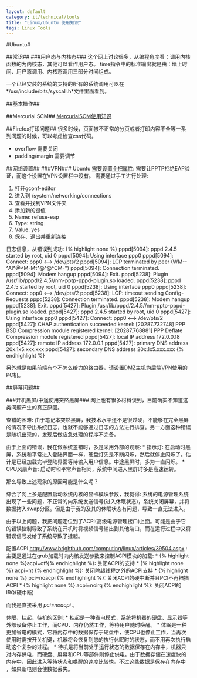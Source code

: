 ```yaml
---
layout: default
category: it/technical/tools
title: "Linux/Ubuntu 使用知识"
tags: Linux Tools
---
```





#Ubuntu#

##常识##
###用户态与内核态###
这个网上讨论很多，从编程角度看：调用内核函数的为内核态，其他可以看作用户态。
time指令中的标准输出就是由：墙上时间、用户态调用、内核态调用三部分时间组成。

一个已经安装的系统的支持的所有的系统调用可以在*/usr/include/bits/syscall.h*文件里面看到。

##基本操作##

##Mercurial SCM##
[MercurialSCM使用知识](/it/technical/scm/2011/08/24/mercurial)

##Firefox打印问题##
很多时候，页面被不正常的分页或者打印内容不全等一系列问题的时候，可以考虑检查css代码。
  * overflow 需要关闭
  * padding/margin 需要调节

##网络设置##
###VPN###
Ubuntu [需要设置个把属性](http://ubuntuforums.org/showthread.php?p=7002673):
需要让PPTP拒绝EAP验证，而这个设置在VPN设置栏中没有。
需要通过手工进行处理:
  1. 打开gconf-editor
  1. 进入到 /system/networking/connections
  1. 查看并找到VPN文件夹
  1. 添加新的键值
  1. Name: refuse-eap
  1. Type: string
  1. Value: yes
  1. 保存、退出并重新连接

日志信息，从错误到成功:
{% highlight none %}
pppd[5094]: pppd 2.4.5 started by root, uid 0
pppd[5094]: Using interface ppp0
pppd[5094]: Connect: ppp0 <--> /dev/pts/2
pppd[5094]: LCP terminated by peer (WM--^Al^@<M-Mt^@^@^CM-")
pppd[5094]: Connection terminated.
pppd[5094]: Modem hangup
pppd[5094]: Exit.
pppd[5238]: Plugin /usr/lib/pppd/2.4.5//nm-pptp-pppd-plugin.so loaded.
pppd[5238]: pppd 2.4.5 started by root, uid 0
pppd[5238]: Using interface ppp0
pppd[5238]: Connect: ppp0 <--> /dev/pts/2
pppd[5238]: LCP: timeout sending Config-Requests
pppd[5238]: Connection terminated.
pppd[5238]: Modem hangup
pppd[5238]: Exit.
pppd[5427]: Plugin /usr/lib/pppd/2.4.5//nm-pptp-pppd-plugin.so loaded.
pppd[5427]: pppd 2.4.5 started by root, uid 0
pppd[5427]: Using interface ppp0
pppd[5427]: Connect: ppp0 <--> /dev/pts/2
pppd[5427]: CHAP authentication succeeded
kernel: [20287.732748] PPP BSD Compression module registered
kernel: [20287.768881] PPP Deflate Compression module registered
pppd[5427]: local  IP address 172.0.0.18
pppd[5427]: remote IP address 172.0.0.1
pppd[5427]: primary   DNS address 20x.1x5.xxx.xxx
pppd[5427]: secondary DNS address 20x.1x5.xxx.xxx
{% endhighlight %}

另外就是如果前端有个不怎么给力的路由器，请设置DMZ主机为后端VPN使用的PC机。

##屏幕问题##

###开机黑屏/中途使用突然黑屏###
  网上也有很多材料谈到，目前确实不知道这类问题产生的真正原因。

  查错的困难: 
    由于笔记本突然黑屏，我技术水平还不是很过硬，不能够在完全黑屏的情况下导出系统日志，也就不能够通过日志的方法进行排查。另一方面这种错误是随机出现的，发现后做应急处理的程序不完备。

  由于上面的错误，我在做系统差错时，多是采用外部的观察:
    * 指示灯:
      在启动时黑屏，系统和平常进入登陆界面一样，硬盘灯先是不断闪烁，然后就停止闪烁了。估计是已经加载完毕登陆界面等待输入用户信息。中途黑屏时，多为一直闪烁。
    * CPU风扇声音:
      启动时和平常声音相同，系统中间进入黑屏时多是高速运转。

  那么导致上述现象的原因可能是什么呢？

  综合了网上多是配置启动系统内核的显卡模块参数，我觉得:
    系统的电源管理系统出现了一些问题，不正常的向系统发送信号(进入休眠状态)，系统关闭屏幕，并将数据拷入swap分区。但是由于我的及其的休眠状态有问题，导致一直无法进入。

  由于以上问题，我把问题定位到了ACPI(高级电源管理接口)上面。可能是由于它的错误控制导致了系统在开机时将视频信号输出到其他端口，而在运行过程中又将错误信号发给了系统导致了挂起。

  配置ACPI http://www.brighthub.com/computing/linux/articles/39504.aspx :
    主要是通过在grub加载时向内核发送参数来控制ACPI模块的加载:
      * {% highlight none %}acpi=off{% endhighlight %}:
        关闭ACPI的支持
      * {% highlight none %} acpi=ht {% endhighlight %}:
        关闭除超线程之外的ACPI支持
      * {% highlight none %} pci=noacpi {% endhighlight %}:
        关闭ACPI的硬中断并且PCI不再扫描ACPI
      * {% highlight none %} acpi=noirq {% endhighlight %}:
        关闭ACPI的IRQ(硬中断)

  而我是直接采用 _pci=noacpi_ 。

  休眠、挂起、待机的区别:
    * 挂起是一种省电模式，系统将机器的硬盘、显示器等外部设备停止工作，而CPU、内存仍然工作，等待用户随时唤醒。
    * 体眠是一种更加省电的模式，它将内存中的数据保存于硬盘中，使CPU也停止工作，当再次使用时需按开关机键，机器将会恢复到您的执行休眠时的状态，而不用再次执行启动这个复杂的过程。
    * 待机是将当前处于运行状态的数据保存在内存中，机器只对内存供电，而硬盘、屏幕和CPU等部件则停止供电。由于数据存储在速度快的内存中，因此进入等待状态和唤醒的速度比较快。不过这些数据是保存在内存中 ，如果断电则会使数据丢失。
